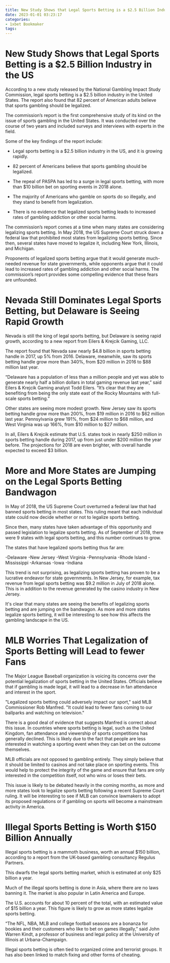 ```yaml
---
title: New Study Shows that Legal Sports Betting is a $2.5 Billion Industry in the US
date: 2023-01-01 03:23:17
categories:
- 1xbet Bookmaker
tags:
---
```



#  New Study Shows that Legal Sports Betting is a $2.5 Billion Industry in the US

According to a new study released by the National Gambling Impact Study Commission, legal sports betting is a $2.5 billion industry in the United States. The report also found that 82 percent of American adults believe that sports gambling should be legalized.

The commission’s report is the first comprehensive study of its kind on the issue of sports gambling in the United States. It was conducted over the course of two years and included surveys and interviews with experts in the field.

Some of the key findings of the report include:

* Legal sports betting is a $2.5 billion industry in the US, and it is growing rapidly.

* 82 percent of Americans believe that sports gambling should be legalized.

* The repeal of PASPA has led to a surge in legal sports betting, with more than $10 billion bet on sporting events in 2018 alone.

* The majority of Americans who gamble on sports do so illegally, and they stand to benefit from legalization.

* There is no evidence that legalized sports betting leads to increased rates of gambling addiction or other social harms.

The commission’s report comes at a time when many states are considering legalizing sports betting. In May 2018, the US Supreme Court struck down a federal law that prohibited most states from legalizing sports betting. Since then, several states have moved to legalize it, including New York, Illinois, and Michigan.

Proponents of legalized sports betting argue that it would generate much-needed revenue for state governments, while opponents argue that it could lead to increased rates of gambling addiction and other social harms. The commission’s report provides some compelling evidence that these fears are unfounded.

#  Nevada Still Dominates Legal Sports Betting, but Delaware is Seeing Rapid Growth

Nevada is still the king of legal sports betting, but Delaware is seeing rapid growth, according to a new report from Eilers & Krejcik Gaming, LLC.

The report found that Nevada saw nearly $4.8 billion in sports betting handle in 2017, up 5% from 2016. Delaware, meanwhile, saw its sports betting handle grow more than 340%, from $20 million in 2016 to $88 million last year.

“Delaware has a population of less than a million people and yet was able to generate nearly half a billion dollars in total gaming revenue last year,” said Eilers & Krejcik Gaming analyst Todd Eilers. “It’s clear that they are benefiting from being the only state east of the Rocky Mountains with full-scale sports betting.”

Other states are seeing more modest growth. New Jersey saw its sports betting handle grow more than 200%, from $19 million in 2016 to $62 million last year. Pennsylvania grew 191%, from $24 million to $68 million, and West Virginia was up 166%, from $10 million to $27 million.

In all, Eilers & Krejcik estimate that U.S. states took in nearly $250 million in sports betting handle during 2017, up from just under $200 million the year before. The projections for 2018 are even brighter, with overall handle expected to exceed $3 billion.

#  More and More States are Jumping on the Legal Sports Betting Bandwagon

In May of 2018, the US Supreme Court overturned a federal law that had banned sports betting in most states. This ruling meant that each individual state could now decide whether or not to legalize sports betting.

Since then, many states have taken advantage of this opportunity and passed legislation to legalize sports betting. As of September of 2018, there were 9 states with legal sports betting, and this number continues to grow.

The states that have legalized sports betting thus far are:

-Delaware
-New Jersey
-West Virginia
-Pennsylvania
-Rhode Island
-Mississippi
-Arkansas
-Iowa
-Indiana

This trend is not surprising, as legalizing sports betting has proven to be a lucrative endeavor for state governments. In New Jersey, for example, tax revenue from legal sports betting was $9.2 million in July of 2018 alone. This is in addition to the revenue generated by the casino industry in New Jersey.

It's clear that many states are seeing the benefits of legalizing sports betting and are jumping on the bandwagon. As more and more states legalize sports betting, it will be interesting to see how this affects the gambling landscape in the US.

#  MLB Worries That Legalization of Sports Betting will Lead to fewer Fans

The Major League Baseball organization is voicing its concerns over the potential legalization of sports betting in the United States. Officials believe that if gambling is made legal, it will lead to a decrease in fan attendance and interest in the sport.

"Legalized sports betting could adversely impact our sport," said MLB Commissioner Rob Manfred. "It could lead to fewer fans coming to our ballparks and watching on television."

There is a good deal of evidence that suggests Manfred is correct about this issue. In countries where sports betting is legal, such as the United Kingdom, fan attendance and viewership of sports competitions has generally declined. This is likely due to the fact that people are less interested in watching a sporting event when they can bet on the outcome themselves.

MLB officials are not opposed to gambling entirely. They simply believe that it should be limited to casinos and not take place on sporting events. This would help to protect the integrity of the game and ensure that fans are only interested in the competition itself, not who wins or loses their bets.

This issue is likely to be debated heavily in the coming months, as more and more states look to legalize sports betting following a recent Supreme Court ruling. It will be interesting to see if MLB can convince lawmakers to adopt its proposed regulations or if gambling on sports will become a mainstream activity in America.

#  Illegal Sports Betting is Worth $150 Billion Annually

Illegal sports betting is a mammoth business, worth an annual $150 billion, according to a report from the UK-based gambling consultancy Regulus Partners.

This dwarfs the legal sports betting market, which is estimated at only $25 billion a year.

Much of the illegal sports betting is done in Asia, where there are no laws banning it. The market is also popular in Latin America and Europe.

The U.S. accounts for about 10 percent of the total, with an estimated value of $15 billion a year. This figure is likely to grow as more states legalize sports betting.

“The NFL, NBA, MLB and college football seasons are a bonanza for bookies and their customers who like to bet on games illegally,” said John Warren Kindt, a professor of business and legal policy at the University of Illinois at Urbana-Champaign.

Illegal sports betting is often tied to organized crime and terrorist groups. It has also been linked to match fixing and other forms of cheating.